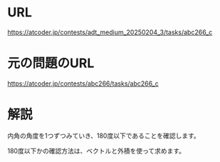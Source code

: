 # URL
https://atcoder.jp/contests/adt_medium_20250204_3/tasks/abc266_c

# 元の問題のURL
https://atcoder.jp/contests/abc266/tasks/abc266_c

# 解説
内角の角度を1つずつみていき、180度以下であることを確認します。

180度以下かの確認方法は、ベクトルと外積を使って求めます。
